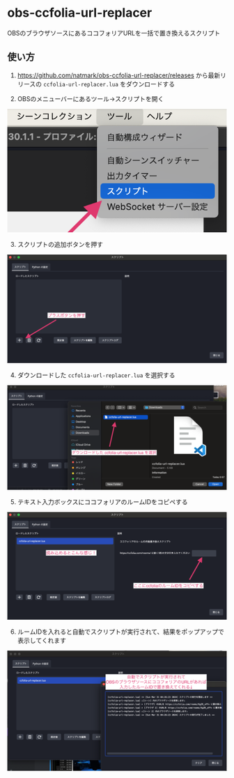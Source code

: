 # obs-ccfolia-url-replacer
OBSのブラウザソースにあるココフォリアURLを一括で置き換えるスクリプト

## 使い方
1. https://github.com/natmark/obs-ccfolia-url-replacer/releases から最新リリースの `ccfolia-url-replacer.lua` をダウンロードする

2. OBSのメニューバーにあるツール->スクリプトを開く

![](https://github.com/natmark/obs-ccfolia-url-replacer/blob/main/Screenshots/menu_bar.png?raw=true)

3. スクリプトの追加ボタンを押す

![](https://github.com/natmark/obs-ccfolia-url-replacer/blob/main/Screenshots/add_script_button.png?raw=true)

4. ダウンロードした `ccfolia-url-replacer.lua` を選択する

![](https://github.com/natmark/obs-ccfolia-url-replacer/blob/main/Screenshots/choose_script.png?raw=true)

5. テキスト入力ボックスにココフォリアのルームIDをコピペする

![](https://github.com/natmark/obs-ccfolia-url-replacer/blob/main/Screenshots/copy_room_id.png?raw=true)

6. ルームIDを入れると自動でスクリプトが実行されて、結果をポップアップで表示してくれます

![](https://github.com/natmark/obs-ccfolia-url-replacer/blob/main/Screenshots/run_script.png)
